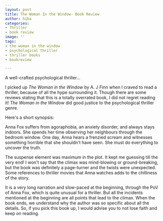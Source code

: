 ```yaml
---
layout: post
title: The Woman In the Window- Book Review
author: hiba
categories:
- Thriller
- book review
image: ''
tags:
- the woman in the window
- psychological thriller
- thriller books
- bookreview

---
```

A well-crafted psychological thriller...

I picked up _The Woman in the Window_ by A. J Finn when I craved to read a thriller, because of all the hype surrounding it. Though there are some reviews stating that this is a totally overrated book, I did not regret reading it! _The Woman in the Window_ did good justice to the psychological thriller genre.

Here's a short synopsis:

Anna Fox suffers from agoraphobia, an anxiety disorder, and always stays indoors. She spends her time observing her neighbours through the bedroom window. One day, Anna hears a frenzied scream and witnesses something horrible that she shouldn't have seen. She must do everything to uncover the truth.

The suspense element was maximum in the plot. It kept me guessing till the very end! I won't say that the climax was mind-blowing or ground-breaking, but the book was definitely a page-turner and the twists were unexpected. Some references to thriller movies that Anna watches adds to the chilliness of the story. 

It is a very long narration and slow-paced at the beginning, through the PoV of Anna Fox, which is quite unusual for a thriller. But all the incidents mentioned at the beginning are all points that lead to the climax. When the book ends, we understand why the author was so specific about all the details. So, if you pick this book up, I would advise you to not lose faith and keep on reading.